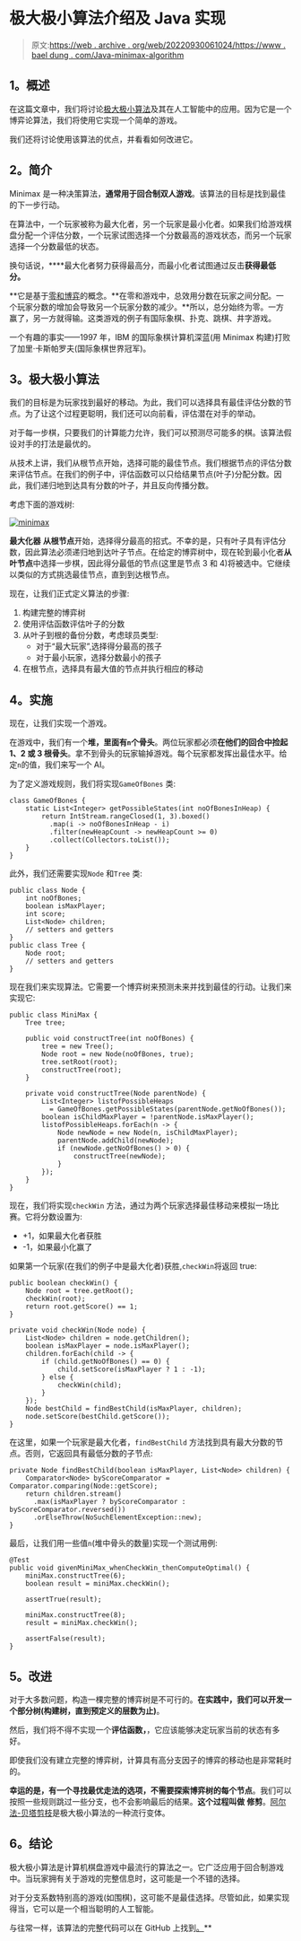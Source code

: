 # 极大极小算法介绍及 Java 实现

> 原文:[https://web . archive . org/web/20220930061024/https://www . bael dung . com/Java-minimax-algorithm](https://web.archive.org/web/20220930061024/https://www.baeldung.com/java-minimax-algorithm)

## **1。概述**

在这篇文章中，我们将讨论[极大极小算法](/web/20221024034134/https://www.baeldung.com/cs/minimax-algorithm)及其在人工智能中的应用。因为它是一个博弈论算法，我们将使用它实现一个简单的游戏。

我们还将讨论使用该算法的优点，并看看如何改进它。

## **2。简介**

Minimax 是一种决策算法，**通常用于回合制双人游戏**。该算法的目标是找到最佳的下一步行动。

在算法中，一个玩家被称为最大化者，另一个玩家是最小化者。如果我们给游戏棋盘分配一个评估分数，一个玩家试图选择一个分数最高的游戏状态，而另一个玩家选择一个分数最低的状态。

换句话说，****最大化者努力获得最高分，而最小化者试图通过反击**获得最低分。**

 **它是基于[零和博弈](https://web.archive.org/web/20221024034134/https://en.wikipedia.org/wiki/Zero-sum_game)的概念。**在零和游戏中，总效用分数在玩家之间分配。一个玩家分数的增加会导致另一个玩家分数的减少。**所以，总分始终为零。一方赢了，另一方就得输。这类游戏的例子有国际象棋、扑克、跳棋、井字游戏。

一个有趣的事实——1997 年，IBM 的国际象棋计算机深蓝(用 Minimax 构建)打败了加里·卡斯帕罗夫(国际象棋世界冠军)。

## **3。极大极小算法**

我们的目标是为玩家找到最好的移动。为此，我们可以选择具有最佳评估分数的节点。为了让这个过程更聪明，我们还可以向前看，评估潜在对手的举动。

对于每一步棋，只要我们的计算能力允许，我们可以预测尽可能多的棋。该算法假设对手的打法是最优的。

从技术上讲，我们从根节点开始，选择可能的最佳节点。我们根据节点的评估分数来评估节点。在我们的例子中，评估函数可以只给结果节点(叶子)分配分数。因此，我们递归地到达具有分数的叶子，并且反向传播分数。

考虑下面的游戏树:

[![minimax](../Images/4046214b6bc6953b4c16b8a437e67a2b.png)](/web/20221024034134/https://www.baeldung.com/wp-content/uploads/2017/07/minimax.png)

**最大化器** **从根节点**开始，选择得分最高的招式。不幸的是，只有叶子具有评估分数，因此算法必须递归地到达叶子节点。在给定的博弈树中，现在轮到最小化者**从叶节点**中选择一步棋，因此得分最低的节点(这里是节点 3 和 4)将被选中。它继续以类似的方式挑选最佳节点，直到到达根节点。

现在，让我们正式定义算法的步骤:

1.  构建完整的博弈树
2.  使用评估函数评估叶子的分数
3.  从叶子到根的备份分数，考虑球员类型:
    *   对于“最大玩家”,选择得分最高的孩子
    *   对于最小玩家，选择分数最小的孩子
4.  在根节点，选择具有最大值的节点并执行相应的移动

## **4。实施**

现在，让我们实现一个游戏。

在游戏中，我们有一个**堆，里面有`n`个骨头**。两位玩家都必须**在他们的回合中捡起 1、2 或 3 根骨头**。拿不到骨头的玩家输掉游戏。每个玩家都发挥出最佳水平。给定`n`的值，我们来写一个 AI。

为了定义游戏规则，我们将实现`GameOfBones` 类:

```
class GameOfBones {
    static List<Integer> getPossibleStates(int noOfBonesInHeap) {
        return IntStream.rangeClosed(1, 3).boxed()
          .map(i -> noOfBonesInHeap - i)
          .filter(newHeapCount -> newHeapCount >= 0)
          .collect(Collectors.toList());
    }
}
```

此外，我们还需要实现`Node` 和`Tree` 类:

```
public class Node {
    int noOfBones;
    boolean isMaxPlayer;
    int score;
    List<Node> children;
    // setters and getters
}
public class Tree {
    Node root;
    // setters and getters
}
```

现在我们来实现算法。它需要一个博弈树来预测未来并找到最佳的行动。让我们来实现它:

```
public class MiniMax {
    Tree tree;

    public void constructTree(int noOfBones) {
        tree = new Tree();
        Node root = new Node(noOfBones, true);
        tree.setRoot(root);
        constructTree(root);
    }

    private void constructTree(Node parentNode) {
        List<Integer> listofPossibleHeaps 
          = GameOfBones.getPossibleStates(parentNode.getNoOfBones());
        boolean isChildMaxPlayer = !parentNode.isMaxPlayer();
        listofPossibleHeaps.forEach(n -> {
            Node newNode = new Node(n, isChildMaxPlayer);
            parentNode.addChild(newNode);
            if (newNode.getNoOfBones() > 0) {
                constructTree(newNode);
            }
        });
    }
}
```

现在，我们将实现`checkWin` 方法，通过为两个玩家选择最佳移动来模拟一场比赛。它将分数设置为:

*   +1，如果最大化者获胜
*   -1，如果最小化赢了

如果第一个玩家(在我们的例子中是最大化者)获胜,`checkWin`将返回 true:

```
public boolean checkWin() {
    Node root = tree.getRoot();
    checkWin(root);
    return root.getScore() == 1;
}

private void checkWin(Node node) {
    List<Node> children = node.getChildren();
    boolean isMaxPlayer = node.isMaxPlayer();
    children.forEach(child -> {
        if (child.getNoOfBones() == 0) {
            child.setScore(isMaxPlayer ? 1 : -1);
        } else {
            checkWin(child);
        }
    });
    Node bestChild = findBestChild(isMaxPlayer, children);
    node.setScore(bestChild.getScore());
}
```

在这里，如果一个玩家是最大化者，`findBestChild` 方法找到具有最大分数的节点。否则，它返回具有最低分数的子节点:

```
private Node findBestChild(boolean isMaxPlayer, List<Node> children) {
    Comparator<Node> byScoreComparator = Comparator.comparing(Node::getScore);
    return children.stream()
      .max(isMaxPlayer ? byScoreComparator : byScoreComparator.reversed())
      .orElseThrow(NoSuchElementException::new);
}
```

最后，让我们用一些值`n`(堆中骨头的数量)实现一个测试用例:

```
@Test
public void givenMiniMax_whenCheckWin_thenComputeOptimal() {
    miniMax.constructTree(6);
    boolean result = miniMax.checkWin();

    assertTrue(result);

    miniMax.constructTree(8);
    result = miniMax.checkWin();

    assertFalse(result);
}
```

## **5。改进**

对于大多数问题，构造一棵完整的博弈树是不可行的。**在实践中，我们可以开发一个部分树(构建树，直到预定义的层数为止)**。

然后，我们将不得不实现一个**评估函数，**，它应该能够决定玩家当前的状态有多好。

即使我们没有建立完整的博弈树，计算具有高分支因子的博弈的移动也是非常耗时的。

**幸运的是，有一个寻找最优走法的选项，不需要探索博弈树的每个节点**。我们可以按照一些规则跳过一些分支，也不会影响最后的结果。**这个过程叫做** **修剪**。[阿尔法-贝塔剪枝](https://web.archive.org/web/20221024034134/https://en.wikipedia.org/wiki/Alpha%E2%80%93beta_pruning)是极大极小算法的一种流行变体。

## **6。结论**

极大极小算法是计算机棋盘游戏中最流行的算法之一。它广泛应用于回合制游戏中。当玩家拥有关于游戏的完整信息时，这可能是一个不错的选择。

对于分支系数特别高的游戏(如围棋)，这可能不是最佳选择。尽管如此，如果实现得当，它可以是一个相当聪明的人工智能。

与往常一样，该算法的完整代码可以在 GitHub 上找到[。](https://web.archive.org/web/20221024034134/https://github.com/eugenp/tutorials/tree/master/algorithms-modules/algorithms-miscellaneous-1)**